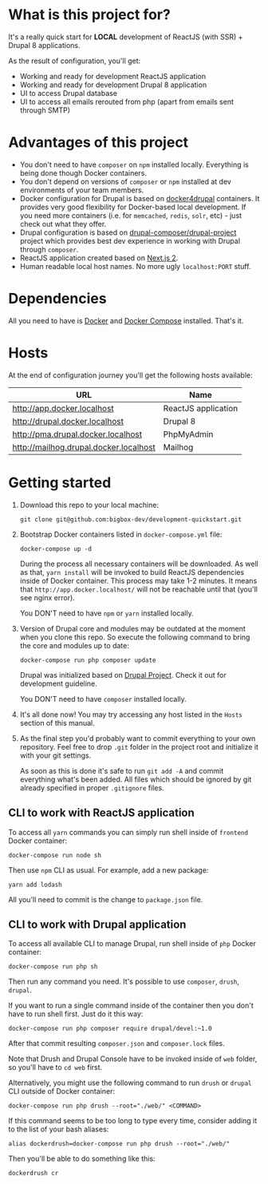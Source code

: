 # What is this project for?

It's a really quick start for **LOCAL** development of ReactJS (with SSR) + Drupal 8 applications.

As the result of configuration, you'll get:
- Working and ready for development ReactJS application
- Working and ready for development Drupal 8 application
- UI to access Drupal database
- UI to access all emails rerouted from php (apart from emails sent through SMTP)

# Advantages of this project

- You don't need to have `composer` on `npm` installed locally. Everything is being done though Docker containers.
- You don't depend on versions of `composer` or `npm` installed at dev environments of your team members.
- Docker configuration for Drupal is based on [docker4drupal](http://docker4drupal.org) containers. It provides very good flexibility for Docker-based local development. If you need more containers (i.e. for `memcached`, `redis`, `solr`, etc) - just check out what they offer.
- Drupal configuration is based on [drupal-composer/drupal-project](https://github.com/drupal-composer/drupal-project) project which provides best dev experience in working with Drupal through `composer`.
- ReactJS application created based on [Next.js 2](https://zeit.co/blog/next2).
- Human readable local host names. No more ugly `localhost:PORT` stuff.

# Dependencies

All you need to have is [Docker](https://docs.docker.com/engine/installation/) and [Docker Compose](https://docs.docker.com/compose/install/) installed. That's it.

# Hosts

At the end of configuration journey you'll get the following hosts available:

| URL                                    | Name                |
| -------------------------------------- | ------------------- |
| http://app.docker.localhost            | ReactJS application |
| http://drupal.docker.localhost         | Drupal 8            |
| http://pma.drupal.docker.localhost     | PhpMyAdmin          |
| http://mailhog.drupal.docker.localhost | Mailhog             |

# Getting started

1. Download this repo to your local machine:

    ```
    git clone git@github.com:bigbox-dev/development-quickstart.git
    ```

2. Bootstrap Docker containers listed in `docker-compose.yml` file:

    ```
    docker-compose up -d
    ```

    During the process all necessary containers will be downloaded.
    As well as that, `yarn install` will be invoked to build ReactJS dependencies inside of Docker container.
    This process may take 1-2 minutes.
    It means that `http://app.docker.localhost/` will not be reachable until that (you'll see nginx error).

    You DON'T need to have `npm` or `yarn` installed locally.

3. Version of Drupal core and modules may be outdated at the moment when you clone this repo. 
   So execute the following command to bring the core and modules up to date:

    ```
    docker-compose run php composer update
    ```

    Drupal was initialized based on [Drupal Project](https://github.com/drupal-composer/drupal-project).
    Check it out for development guideline.

    You DON'T need to have `composer` installed locally.

4. It's all done now! You may try accessing any host listed in the `Hosts` section of this manual. 

5. As the final step you'd probably want to commit everything to your own repository.
    Feel free to drop `.git` folder in the project root and initialize it with your git settings. 

    As soon as this is done it's safe to run `git add -A` and commit everything what's been added.
    All files which should be ignored by git already specified in proper `.gitignore` files.

## CLI to work with ReactJS application

To access all `yarn` commands you can simply run shell inside of `frontend` Docker container:

```
docker-compose run node sh
```

Then use `npm` CLI as usual. For example, add a new package:

```
yarn add lodash
```

All you'll need to commit is the change to `package.json` file.

## CLI to work with Drupal application

To access all available CLI to manage Drupal, run shell inside of `php` Docker container:

```
docker-compose run php sh
```

Then run any command you need. It's possible to use `composer`, `drush`, `drupal`.

If you want to run a single command inside of the container then you don't have to run shell first. Just do it this way:

```
docker-compose run php composer require drupal/devel:~1.0
```

After that commit resulting `composer.json` and `composer.lock` files.

Note that Drush and Drupal Console have to be invoked inside of `web` folder, so you'll have to `cd web` first.

Alternatively, you might use the following command to run `drush` or `drupal` CLI outside of Docker container:
 
```
docker-compose run php drush --root="./web/" <COMMAND>
```

If this command seems to be too long to type every time, consider adding it to the list of your bash aliases:
 
```
alias dockerdrush=docker-compose run php drush --root="./web/"
```

Then you'll be able to do something like this:

```
dockerdrush cr
```
